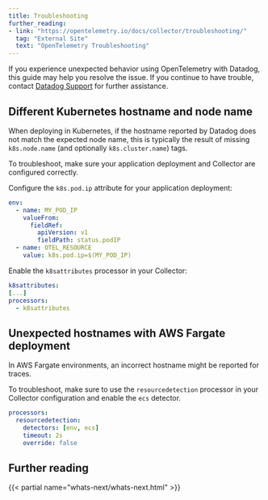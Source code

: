 ```yaml
---
title: Troubleshooting
further_reading:
- link: "https://opentelemetry.io/docs/collector/troubleshooting/"
  tag: "External Site"
  text: "OpenTelemetry Troubleshooting"
---
```


If you experience unexpected behavior using OpenTelemetry with Datadog, this guide may help you resolve the issue. If you continue to have trouble, contact [Datadog Support][1] for further assistance.

## Different Kubernetes hostname and node name

When deploying in Kubernetes, if the hostname reported by Datadog does not match the expected node name, this is typically the result of missing `k8s.node.name` (and optionally `k8s.cluster.name`) tags.

To troubleshoot, make sure your application deployment and Collector are configured correctly.

Configure the `k8s.pod.ip` attribute for your application deployment: 

```yaml
env:
  - name: MY_POD_IP
    valueFrom:
      fieldRef:
        apiVersion: v1
        fieldPath: status.podIP
  - name: OTEL_RESOURCE
    value: k8s.pod.ip=$(MY_POD_IP)
```

Enable the `k8sattributes` processor in your Collector:

```yaml
k8sattributes:
[...]
processors:
  - k8sattributes
```

## Unexpected hostnames with AWS Fargate deployment

In AWS Fargate environments, an incorrect hostname might be reported for traces.

To troubleshoot, make sure to use the `resourcedetection` processor in your Collector configuration and enable the `ecs` detector.

```yaml
processors:
  resourcedetection:
    detectors: [env, ecs]
    timeout: 2s
    override: false
```

## Further reading

{{< partial name="whats-next/whats-next.html" >}}

[1]: /help/
